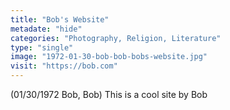 ```yaml
---
title: "Bob's Website"
metadate: "hide"
categories: "Photography, Religion, Literature"
type: "single"
image: "1972-01-30-bob-bob-bobs-website.jpg"
visit: "https://bob.com"
---
```

(01/30/1972 Bob, Bob)
This is a cool site by Bob
